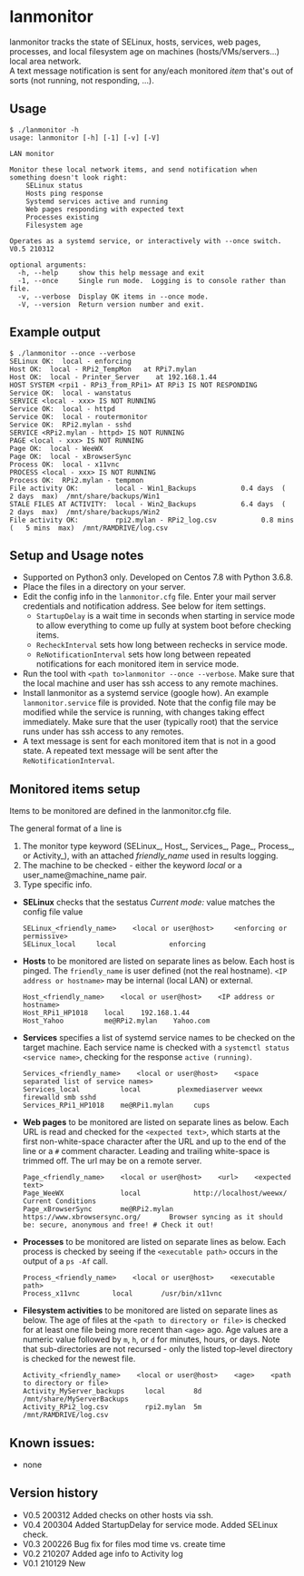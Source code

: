 # lanmonitor

lanmonitor tracks the state of SELinux, hosts, services, web pages, processes, and local filesystem age on machines (hosts/VMs/servers...) local area network.  
A text message notification is sent for any/each monitored _item_ that's out of sorts (not running, not responding, ...).

## Usage
```
$ ./lanmonitor -h
usage: lanmonitor [-h] [-1] [-v] [-V]

LAN monitor

Monitor these local network items, and send notification when something doesn't look right:
    SELinux status
    Hosts ping response
    Systemd services active and running
    Web pages responding with expected text
    Processes existing
    Filesystem age

Operates as a systemd service, or interactively with --once switch.
V0.5 210312

optional arguments:
  -h, --help     show this help message and exit
  -1, --once     Single run mode.  Logging is to console rather than file.
  -v, --verbose  Display OK items in --once mode.
  -V, --version  Return version number and exit.
```

## Example output
```
$ ./lanmonitor --once --verbose
SELinux OK:  local - enforcing
Host OK:  local - RPi2_TempMon   at RPi7.mylan
Host OK:  local - Printer_Server    at 192.168.1.44
HOST SYSTEM <rpi1 - RPi3_from_RPi1> AT RPi3 IS NOT RESPONDING
Service OK:  local - wanstatus
SERVICE <local - xxx> IS NOT RUNNING
Service OK:  local - httpd
Service OK:  local - routermonitor
Service OK:  RPi2.mylan - sshd
SERVICE <RPi2.mylan - httpd> IS NOT RUNNING
PAGE <local - xxx> IS NOT RUNNING
Page OK:  local - WeeWX
Page OK:  local - xBrowserSync
Process OK:  local - x11vnc
PROCESS <local - xxx> IS NOT RUNNING
Process OK:  RPi2.mylan - tempmon
File activity OK:         local - Win1_Backups           0.4 days  (   2 days  max)  /mnt/share/backups/Win1
STALE FILES AT ACTIVITY:  local - Win2_Backups           6.4 days  (   2 days  max)  /mnt/share/backups/Win2
File activity OK:         rpi2.mylan - RPi2_log.csv           0.8 mins  (   5 mins  max)  /mnt/RAMDRIVE/log.csv
```

## Setup and Usage notes
- Supported on Python3 only.  Developed on Centos 7.8 with Python 3.6.8.
- Place the files in a directory on your server.
- Edit the config info in the `lanmonitor.cfg` file.  Enter your mail server credentials and notification address.  See below for item settings.
  - `StartupDelay` is a wait time in seconds when starting in service mode to allow everything to come up fully at system boot before checking items.
  - `RecheckInterval` sets how long between rechecks in service mode.
  - `ReNotificationInterval` sets how long between repeated notifications for each monitored item in service mode.
- Run the tool with `<path to>lanmonitor --once --verbose`.  Make sure that the local machine and user has ssh access to any remote machines.
- Install lanmonitor as a systemd service (google how).  An example `lanmonitor.service` file is provided.  Note that the config file may be modified while the service is running, with changes taking effect immediately.  Make sure that the user (typically root) that the service runs under has ssh access to any remotes.
- A text message is sent for each monitored item that is not in a good state.  A repeated text message will be sent after the `ReNotificationInterval`.


## Monitored items setup
Items to be monitored are defined in the lanmonitor.cfg file.  

The general format of a line is

1. The monitor type keyword (SELinux_, Host_, Services_, Page_, Process_, or Activity_), with an attached _friendly_name_ used in results logging.
2. The machine to be checked - either the keyword _local_ or a user_name@machine_name pair.
3. Type specific info.

- **SELinux** checks that the sestatus _Current mode:_ value matches the config file value

      SELinux_<friendly_name>    <local or user@host>     <enforcing or permissive>
      SELinux_local     local             enforcing


- **Hosts** to be monitored are listed on separate lines as below.  Each host is pinged.  The `friendly_name` is user defined (not the real hostname).  `<IP address or hostname>` may be internal (local LAN) or external.

      Host_<friendly_name>    <local or user@host>    <IP address or hostname>
      Host_RPi1_HP1018    local    192.168.1.44
      Host_Yahoo          me@RPi2.mylan    Yahoo.com

- **Services** specifies a list of systemd service names to be checked on the target machine.  Each service name is checked with a `systemctl status <service name>`, checking for the response `active (running)`.

      Services_<friendly_name>    <local or user@host>    <space separated list of service names>
      Services_local          local			plexmediaserver weewx firewalld smb sshd
      Services_RPi1_HP1018    me@RPi1.mylan     cups

- **Web pages** to be monitored are listed on separate lines as below.  Each URL is read and checked for the `<expected text>`, which starts at the first non-white-space character after the URL and up to the end of the line or a `#` comment character.  Leading and trailing white-space is trimmed off.  The url may be on a remote server.

      Page_<friendly_name>    <local or user@host>    <url>    <expected text>
      Page_WeeWX              local             http://localhost/weewx/             Current Conditions
      Page_xBrowserSync       me@RPi2.mylan     https://www.xbrowsersync.org/       Browser syncing as it should be: secure, anonymous and free! # Check it out!


- **Processes** to be monitored are listed on separate lines as below.  Each process is checked by seeing if the `<executable path>` occurs in the output of a `ps -Af` call.  

      Process_<friendly_name>    <local or user@host>    <executable path>
      Process_x11vnc		local       /usr/bin/x11vnc


- **Filesystem activities** to be monitored are listed on separate lines as below.  The age of files at the `<path to directory or file>` is checked for at least one file being more recent than `<age>` ago.  Age values are a numeric value followed by `m`, `h`, or `d` for minutes, hours, or days.  Note that sub-directories are not recursed - only the listed top-level directory is checked for the newest file.

      Activity_<friendly_name>    <local or user@host>    <age>    <path to directory or file>
      Activity_MyServer_backups     local       8d    /mnt/share/MyServerBackups
      Activity_RPi2_log.csv         rpi2.mylan  5m    /mnt/RAMDRIVE/log.csv


## Known issues:
- none

## Version history
- V0.5 200312  Added checks on other hosts via ssh.
- V0.4 200304  Added StartupDelay for service mode.  Added SELinux check.
- V0.3 200226  Bug fix for files mod time vs. create time
- V0.2 210207  Added age info to Activity log
- V0.1 210129  New